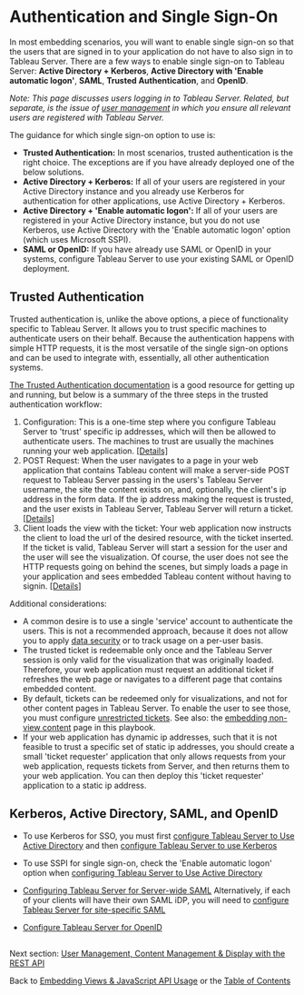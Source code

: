 # Authentication and Single Sign-On

In most embedding scenarios, you will want to enable single sign-on so that the users that are signed in to your application do not have to also sign in to Tableau Server. There are a few ways to enable single sign-on to Tableau Server: **Active Directory + Kerberos**, **Active Directory with 'Enable automatic logon'**, **SAML**, **Trusted Authentication**, and **OpenID**.

*Note: This page discusses users logging in to Tableau Server. Related, but separate, is the issue of [user management](./03_server_management_and_restapi.md) in which you ensure all relevant users are registered with Tableau Server.*

The guidance for which single sign-on option to use is:
* **Trusted Authentication:** In most scenarios, trusted authentication is the right choice. The exceptions are if you have already deployed one of the below solutions.
* **Active Directory + Kerberos:** If all of your users are registered in your Active Directory instance and you already use Kerberos for authentication for other applications, use Active Directory + Kerberos.
* **Active Directory + 'Enable automatic logon':** If all of your users are registered in your Active Directory instance, but you do not use Kerberos, use Active Directory with the 'Enable automatic logon' option (which uses Microsoft SSPI).
* **SAML or OpenID:** If you have already use SAML or OpenID in your systems, configure Tableau Server to use your existing SAML or OpenID deployment.

## Trusted Authentication
Trusted authentication is, unlike the above options, a piece of functionality specific to Tableau Server. It allows you to trust specific machines to authenticate users on their behalf. Because the authentication happens with simple HTTP requests, it is the most versatile of the single sign-on options and can be used to integrate with, essentially, all other authentication systems.

[The Trusted Authentication documentation](http://onlinehelp.tableau.com/current/server/en-us/trusted_auth.htm) is a good resource for getting up and running, but below is a summary of the three steps in the trusted authentication workflow:

1) Configuration: This is a one-time step where you configure Tableau Server to 'trust' specific ip addresses, which will then be allowed to authenticate users. The machines to trust are usually the machines running your web application. [[Details]](http://onlinehelp.tableau.com/current/server/en-us/trusted_auth_trustIP.htm)
2) POST Request: When the user navigates to a page in your web application that contains Tableau content will make a server-side POST request to Tableau Server passing in the users's Tableau Server username, the site the content exists on, and, optionally, the client's ip address in the form data. If the ip address making the request is trusted, and the user exists in Tableau Server, Tableau Server will return a ticket. [[Details]](http://onlinehelp.tableau.com/current/server/en-us/trusted_auth_webrequ.htm)
3) Client loads the view with the ticket: Your web application now instructs the client to load the url of the desired resource, with the ticket inserted. If the ticket is valid, Tableau Server will start a session for the user and the user will see the visualization. Of course, the user does not see the HTTP requests going on behind the scenes, but simply loads a page in your application and sees embedded Tableau content without having to signin. [[Details]](http://onlinehelp.tableau.com/current/server/en-us/trusted_auth_webURL.htm)

Additional considerations:
* A common desire is to use a single 'service' account to authenticate the users. This is not a recommended approach, because it does not allow you to apply [data security](./04_multitenancy_and_rls.md) or to track usage on a per-user basis.
* The trusted ticket is redeemable only once and the Tableau Server session is only valid for the visualization that was originally loaded. Therefore, your web application must request an additional ticket if refreshes the web page or navigates to a different page that contains embedded content.
* By default, tickets can be redeemed only for visualizations, and not for other content pages in Tableau Server. To enable the user to see those, you must configure [unrestricted tickets](http://kb.tableau.com/articles/issue/login-prompt-when-embedding-server). See also: the [embedding non-view content](./06_embedding_non_view_content.md) page in this playbook.
* If your web application has dynamic ip addresses, such that it is not feasible to trust a specific set of static ip addresses, you should create a small 'ticket requester' application that only allows requests from your web application, requests tickets from Server, and then returns them to your web application. You can then deploy this 'ticket requester' application to a static ip address.

## Kerberos, Active Directory, SAML, and OpenID
* To use Kerberos for SSO, you must first [configure Tableau Server to Use Active Directory](http://onlinehelp.tableau.com/current/server/en-us/config_general.htm#UserAuth) and then [configure Tableau Server to use Kerberos](http://onlinehelp.tableau.com/current/server/en-us/config_kerberos.htm)

* To use SSPI for single sign-on, check the 'Enable automatic logon' option when [configuring Tableau Server to Use Active Directory](http://onlinehelp.tableau.com/current/server/en-us/config_general.htm#UserAuth)

* [Configuring Tableau Server for Server-wide SAML](http://onlinehelp.tableau.com/current/server/en-us/config_saml.htm)
Alternatively, if each of your clients will have their own SAML iDP, you will need to [configure Tableau Server for site-specific SAML](http://onlinehelp.tableau.com/current/server/en-us/saml_site_specific.htm)

* [Configure Tableau Server for OpenID](http://onlinehelp.tableau.com/current/server/en-us/openid_auth_server_config.htm)

## 

Next section: [User Management, Content Management & Display with the REST API](./03_server_management_and_restapi.md)

Back to [Embedding Views & JavaScript API Usage](./01_embedding_and_jsapi.md) or the [Table of Contents](./00_table_of_contents.md)